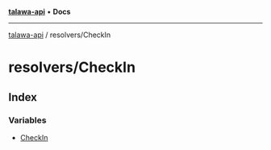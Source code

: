 [**talawa-api**](../../README.md) • **Docs**

***

[talawa-api](../../modules.md) / resolvers/CheckIn

# resolvers/CheckIn

## Index

### Variables

- [CheckIn](variables/CheckIn.md)
